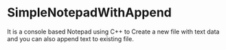 # SimpleNotepadWithAppend
It is a console based Notepad using C++ to Create a new file with text data and you can also append text to existing file.
